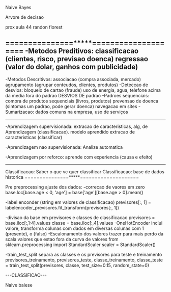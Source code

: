 Naive Bayes

Arvore de decisao

prox aula 44 randon florest



===============*****====================
-Metodos Preditivos:
  classificacao (clientes, risco, previsao doenca)
  regressao (valor do dolar, ganhos com publicidade)
----------
-Metodos Descritivos:
    associacao (compra associada, mercado)
    agrupamento (agrupar conteudos, clientes, produtos)
  -Deteccao de desvios:
    bloqueio de cartao (fraude)
    uso de energia, agua, telefone acima da media fora do padrao
    DESVIOS DE padrao
  -Padroes sequenciais:
    compra de produtos sequenciais (livros, produtos)
    prevensao de doenca (sintomas um padrao, pode gerar doenca)
    navegacao em sites
  -Sumarizacao:
    dados comuns na empresa, uso de serviços

----------
-Aprendizagem supervisionada:
    extracao de caracteristicas, alg, de Aprendizagem (classificacao). modelo aprendido
    extracao de caracteristicas (classificar)

-Aprendizagem nao supervisionada:
    Analize automatica

-Aprendizagem por reforco:
    aprende com experiencia (causa e efeito)

----------
Classificacao:
  Saber o que vc quer classificar
  Classificacao: base de dados historica
  ===============*****====================

Pre preprocessing
 ajuste dos dados:
 -correcao de vaores em zero
 base.loc[base.age < 0, 'age'] = base['age'][base.age > 0].mean()

 -label enconder (string em valores de classificacao)
 previsores[:, 1] = labelencoder_previsores.fit_transform(previsores[:, 1])

 -divisao da base em previsores e classes de classificacao
 previsores = base.iloc[:,1:4].values
 classe = base.iloc[:,4].values
-OneHotEncoder inclui valore, transforma colunas com dados em diversas colunas com 1 (presente), o (falso)
-Escalonamento dos valores trazer para mais perdo da scala valores que estao fora da curva de valores
from sklearn.preprocessing import StandardScaler
scaler = StandardScaler()

-train_test_split separa as classes e os previsores para teste e treinamento
previsores_treinamento, previsores_teste, classe_treinamento, classe_teste = train_test_split(previsores, classe, test_size=0.15, random_state=0)

---CLASSIFICAO---


Naive baiese
